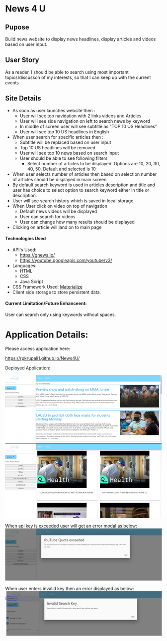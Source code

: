 # News 4 U

## Pupose
Build news website to display news headlines, display articles and videos based on user input.

## User Story
As a reader,
I should be able to search using most important topics/discusson of my interests,
so that I can keep up with the current events

## Site Details
- As soon as user launches website then :
    - User will see top navidation with 2 links videos and Articles
    - User will see side navigation on left to search news by keyword
    - In middle of screen user will see subtitle as "TOP 10 US Headlines"
    - User will see top 10 US headlines in English
- When user search for specific articles then :
    - Subtitle will be replaced based on user input
    - Top 10 US headlines will be removed
    - User will see top 10 news based on search input
    - User should be able to see following filters
        - Select number of articles to be displayed. Options are 10, 20, 30, 40, 50. Default and selected is 10
- When user selects number of articles then based on selection number of articles should be displayed in main screen
- By default search keyword is used in articles description and title and user has choice to select option to search keyword either in title or description. 
- User will see search history which is saved in local storage
- When User click on video on top of navigation
    - Default news videos will be displayed
    - User can search for videos
    - User can change how many results should be displayed
- Clicking on article will land on to main page

#### Technologies Used
- API's Used:
    - https://gnews.io/
    - https://youtube.googleapis.com/youtube/v3/
- Languages:
    - HTML
    - CSS
    - Java Script
- CSS Framework Used: [Materialize](https://materializecss.com/)
- Client side storage to store persistent data.

#### Current Limitation/Future Enhanceent:
User can search only using keywords without spaces.

# Application Details:
Please access application here:

https://rpkrupali1.github.io/News4U/

Deployed Application:

![Deployed Application](./assets/images/DeployedApplication-HomePage.PNG)
![Deployed Application](./assets/images/DeployedApplication-VideoPage.PNG)

When api key is exceeded user will get an error modal as below:
![ErrorModal](./assets/images/ErrorModalWhenApiExceeded.PNG)

When user enters invalid key then an error displayed as below:
![ErrorModal](./assets/images/InvalidSearchKey.PNG)